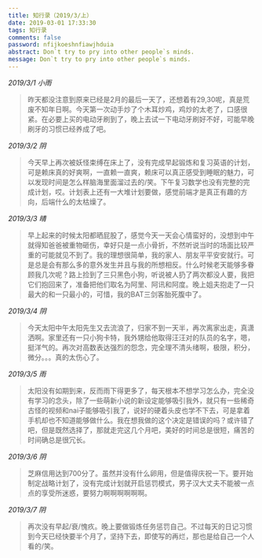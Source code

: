 ```yaml
---
title: 知行录（2019/3/上）
date: 2019-03-01 17:33:30
tags: 知行录
comments: false
password: nfijkoeshnfiawjhduia
abstract: Don`t try to pry into other people`s minds.
message: Don`t try to pry into other people`s minds.
---
```


*2019/3/1 小雨*
> 昨天都没注意到原来已经是2月的最后一天了，还想着有29,30呢，真是荒废不知年日啊。今天第一次动手炒了个木耳炒鸡，鸡炒的太老了，口感很紧。在必要上买的电动牙刷到了，晚上去试一下电动牙刷好不好，可能早晚刷牙的习惯已经养成了吧。

*2019/3/2 阴*

> 今天早上再次被妖怪束缚在床上了，没有完成早起锻炼和复习英语的计划，可是赖床真的好爽啊，一直赖一直爽，赖床可以真正感受到睡眠的魅力，可以发现时间是怎么样脑海里面溜过去的/笑。下午复习数学也没有完整的完成计划，哎。计划表上还有一大堆计划要做，感觉前端才是真正有趣的方向，后端什么的太枯燥了。

*2019/3/3 晴*

> 早上起来的时候太阳都晒屁股了，感觉今天一天会心情蛮好的，没想到中午就得知爸爸被重物砸伤，幸好只是一点小骨折，不然听说当时的场面比较严重的可能就见不到了。我的理想很简单，我的家人、朋友平平安安就行。可是总是会有那么多的意外发生并且与我的所想相反。什么时候老天能够多眷顾我几次呢？路上捡到了三只黑色小狗，听说被人扔了两次都没人要，我把它们抱回来了，准备把他们取名为阿里、阿讯和阿度。晚上姐夫抱走了一只最大的和一只最小的，可惜，我的BAT三剑客胎死腹中了。

*2019/3/4 阴*

> 今天太阳中午太阳先生又去流浪了，归家不到一天半，再次离家出走，真潇洒啊。家里还有一只小狗卡特，我外甥给他取得汪汪对的队员的名字，嗯，挺洋气的。再次对高数表达强烈的怨念，完全理不清头绪啊，极限，积分，微分。。。真的太伤心了。

*2019/3/5 雨*

> 太阳没有如期到来，反而雨下得更多了，每天根本不想学习怎么办，完全没有学习的念头，除了一些萌新小说的新设定能够吸引我外，就只有一些稀奇古怪的视频和nai子能够吸引我了，说好的硬着头皮也学不下去，可是拿着手机却也不知道能够做什么。我在想我做的这个决定是错误的吗？或许错了吧，但是既然选择了，那就走完这几个月吧，美好的时间总是很短，痛苦的时间确总是很冗长。

*2019/3/6 阴*

> 芝麻信用达到700分了。虽然并没有什么卵用，但是值得庆祝一下。要开始制定战略计划了，没有完成计划就开启惩罚模式，男子汉大丈夫不能被一点点的享受所迷惑，要努力啊啊啊啊啊啊。

*2019/3/7 阴*

> 再次没有早起/衰/愧疚。晚上要做锻炼任务惩罚自己。不过每天的日记习惯到今天已经快要半个月了，坚持下去，即使写的再烂，那也是给自己一个人看的/笑。